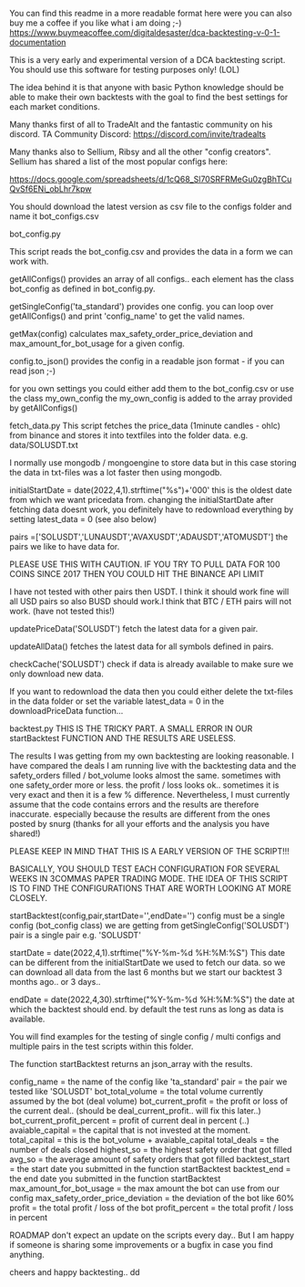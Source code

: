 You can find this readme in a more readable format here were you can also buy me a coffee if you like what i am doing ;-)
https://www.buymeacoffee.com/digitaldesaster/dca-backtesting-v-0-1-documentation

This is a very early and experimental version of a DCA backtesting script.
You should use this software for testing purposes only!  (LOL)

The idea behind it is that anyone with basic Python knowledge should be able to make their own backtests with the goal to find the best settings for each market conditions.

Many thanks first of all to TradeAlt and the fantastic community on his discord.
TA Community Discord: https://discord.com/invite/tradealts 												

Many thanks also to Sellium, Ribsy and all the other "config creators".
Sellium has shared a list of the most popular configs here:

https://docs.google.com/spreadsheets/d/1cQ68_Sl70SRFRMeGu0zgBhTCuQvSf6ENi_obLhr7kpw

You should download the latest version as csv file to the configs folder and name it bot_configs.csv

bot_config.py

This script reads the bot_config.csv and provides the data in a form we can work with.

getAllConfigs()
provides an array of all configs.. each element has the class bot_config as defined in bot_config.py.

getSingleConfig('ta_standard')
provides one config. you can loop over getAllConfigs() and print 'config_name' to get the valid names.

getMax(config)
calculates max_safety_order_price_deviation and max_amount_for_bot_usage for a given config.

config.to_json()
provides the config in a readable json format - if you can read json ;-)

for you own settings you could either add them to the bot_config.csv or use the class my_own_config
the my_own_config is added to the array provided by getAllConfigs()

fetch_data.py
This script fetches the price_data (1minute candles - ohlc) from binance and stores it into textfiles into the folder data. e.g. data/SOLUSDT.txt

I normally use mongodb / mongoengine to store data but in this case storing the data in txt-files was a lot faster then using mongodb.

initialStartDate = date(2022,4,1).strftime("%s")+'000'
this is the oldest date from which we want pricedata from. changing the initialStartDate after fetching data doesnt work, you definitely have to redownload everything by setting latest_data = 0 (see also below)

pairs =['SOLUSDT','LUNAUSDT','AVAXUSDT','ADAUSDT','ATOMUSDT']
the pairs we like to have data for.

PLEASE USE THIS WITH CAUTION. IF YOU TRY TO PULL DATA FOR 100 COINS SINCE 2017 THEN YOU COULD HIT THE BINANCE API LIMIT

I have not tested with other pairs then USDT. I think it should work fine will all USD pairs so also BUSD should work.I think that BTC / ETH pairs will not work. (have not tested this!)

updatePriceData('SOLUSDT')
fetch the latest data for a given pair.

updateAllData()
fetches the latest data for all symbols defined in pairs.

checkCache('SOLUSDT')
check if data is already available to make sure we only download new data.

If you want to redownload the data then you could either delete the txt-files in the data folder or set the variable latest_data = 0 in the downloadPriceData function...



backtest.py
THIS IS THE TRICKY PART. A SMALL ERROR IN OUR startBacktest FUNCTION AND THE RESULTS ARE USELESS.

The results I was getting from my own backtesting are looking reasonable. I have compared the deals I am running live with the backtesting data and the safety_orders filled / bot_volume looks almost the same. sometimes with one safety_order more or less. the profit / loss looks ok.. sometimes it is very exact and then it is a few % difference. Nevertheless, I must currently assume that the code contains errors and the results are therefore inaccurate. especially because the results are different from the ones posted by snurg (thanks for all your efforts and the analysis you have shared!)

PLEASE KEEP IN MIND THAT THIS IS A EARLY VERSION OF THE SCRIPT!!!

BASICALLY, YOU SHOULD TEST EACH CONFIGURATION FOR SEVERAL WEEKS IN 3COMMAS PAPER TRADING MODE. THE IDEA OF THIS SCRIPT IS TO FIND THE CONFIGURATIONS THAT ARE WORTH LOOKING AT MORE CLOSELY.

startBacktest(config,pair,startDate='',endDate='')
config must be a single config (bot_config class) we are getting from getSingleConfig('SOLUSDT') 
pair is a single pair e.g. 'SOLUSDT'

startDate = date(2022,4,1).strftime("%Y-%m-%d %H:%M:%S")
This date can be different from the initialStartDate we used to fetch our data.
so we can download all data from the last 6 months but we start our backtest 3 months ago.. or 3 days.. 

endDate = date(2022,4,30).strftime("%Y-%m-%d %H:%M:%S")
the date at which the backtest should end. by default the test runs as long as data is available.

You will find examples for the testing of single config / multi configs and multiple pairs in the test scripts within this folder.

The function startBacktest returns an json_array with the results.

config_name = the name of the config like 'ta_standard'
pair = the pair we tested like 'SOLUSDT'
bot_total_volume = the total volume currently assumed by the bot (deal volume)
bot_current_profit = the profit or loss of the current deal.. (should be deal_current_profit.. will fix this later..)
bot_current_profit_percent = profit of current deal in percent (..)
avaiable_capital = the capital that is not invested at the moment.
total_capital = this is the bot_volume + avaiable_capital
total_deals = the number of deals closed
highest_so = the highest safety order that got filled
avg_so = the average amount of safety orders that got filled
backtest_start = the start date you submitted in the function startBacktest
backtest_end = the end date you submitted in the function startBacktest
max_amount_for_bot_usage = the max amount the bot can use from our config
max_safety_order_price_deviation = the deviation of the bot like 60%
profit = the total profit / loss of the bot
profit_percent = the total profit / loss in percent

ROADMAP
don't expect an update on the scripts every day.. But I am happy if someone is sharing some improvements or a bugfix in case you find anything.

cheers and happy backtesting..
dd

